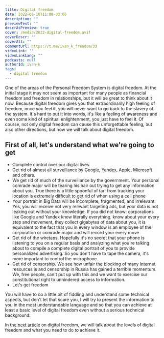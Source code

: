 ```yaml
---
title: Digital freedom
date: 2022-08-10T11:00-03:00
description: ""
previewText: ""
descrAsPreview: true
cover: /media/2022-digital-freedom.avif
coverDescr: ""
coverAlt: ""
commentUrl: https://t.me/ivan_k_freedom/33
videoLink: ""
videoLinkLang: ""
podcasts: null
authorId: ivan-k
tags:
  - digital freedom
---
```


One of the areas of the Personal Freedom System is digital freedom. At the initial stage it may not seem as important for many people as financial freedom and freedom in relationships, but it will be great to think about it now. Because digital freedom gives you that extraordinarily high feeling of freedom, once you feel it, you will never want to go back to the slavery of the system. It's hard to put it into words, it's like a feeling of awareness and even some kind of spiritual enlightenment, you just have to feel it. Of course, not only digital freedom can cause this unforgettable feeling, but also other directions, but now we will talk about digital freedom.

## First of all, let's understand what we're going to get

- Complete control over our digital lives.
- Get rid of almost all surveillance by Google, Yandex, Apple, Microsoft and others.
- We get rid of much of the surveillance by the government. Your personal comrade major will be tearing his hair out trying to get any information about you. True there is a little spoonful of tar: from tracking your location is extremely difficult to get rid of when using a cell phone
- Your portrait in Big Data will be incomplete, fragmented, and irrelevant. Yes, you will receive not very relevant targeting ads, but your data is not leaking out without your knowledge. If you did not know: corporations like Google and Yandex know literally everything, know about your every step and movement, they collect gigabytes of data about you, it is equivalent to the fact that you in every window is an employee of the corporation or comrade major and will record your every move
- Get rid of the wiretaps. Hopefully it's no secret that your phone is listening to you on a regular basis and analyzing what you're talking about to compile a complete digital portrait of you to provide personalized advertising. So you don't have to tape the camera, it's more important to control the microphone.
- Get rid of censorship. We see how unfair the blocking of many Internet resources is and censorship in Russia has gained a terrible momentum. We, free people, can't put up with this and we want to exercise our constitutional right to unhindered access to information.
- Let's get freedom

You will have to do a little bit of fiddling and understand some technical aspects, but don't let that scare you, I will try to present the information to you in the most understandable language and so that you can achieve at least a basic level of digital freedom even without a serious technical background.

In [the next article](2022-levels-of-digital-freedom) on digital freedom, we will talk about the levels of digital freedom and what you need to do to achieve it.
